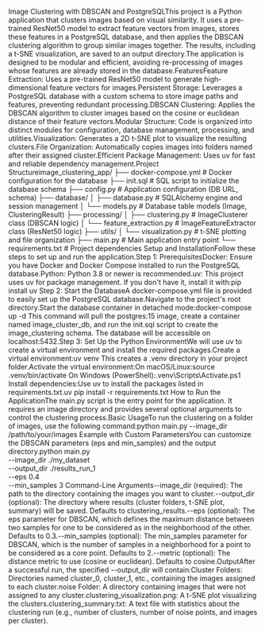 Image Clustering with DBSCAN and PostgreSQLThis project is a Python application that clusters images based on visual similarity. It uses a pre-trained ResNet50 model to extract feature vectors from images, stores these features in a PostgreSQL database, and then applies the DBSCAN clustering algorithm to group similar images together. The results, including a t-SNE visualization, are saved to an output directory.The application is designed to be modular and efficient, avoiding re-processing of images whose features are already stored in the database.FeaturesFeature Extraction: Uses a pre-trained ResNet50 model to generate high-dimensional feature vectors for images.Persistent Storage: Leverages a PostgreSQL database with a custom schema to store image paths and features, preventing redundant processing.DBSCAN Clustering: Applies the DBSCAN algorithm to cluster images based on the cosine or euclidean distance of their feature vectors.Modular Structure: Code is organized into distinct modules for configuration, database management, processing, and utilities.Visualization: Generates a 2D t-SNE plot to visualize the resulting clusters.File Organization: Automatically copies images into folders named after their assigned cluster.Efficient Package Management: Uses uv for fast and reliable dependency management.Project Structureimage_clustering_app/
├── docker-compose.yml        # Docker configuration for the database
├── init.sql                  # SQL script to initialize the database schema
├── config.py                 # Application configuration (DB URL, schema)
├── database/
│   ├── database.py           # SQLAlchemy engine and session management
│   └── models.py             # Database table models (Image, ClusteringResult)
├── processing/
│   ├── clustering.py         # ImageClusterer class (DBSCAN logic)
│   └── feature_extraction.py # ImageFeatureExtractor class (ResNet50 logic)
├── utils/
│   └── visualization.py      # t-SNE plotting and file organization
├── main.py                   # Main application entry point
└── requirements.txt          # Project dependencies
Setup and InstallationFollow these steps to set up and run the application.Step 1: PrerequisitesDocker: Ensure you have Docker and Docker Compose installed to run the PostgreSQL database.Python: Python 3.8 or newer is recommended.uv: This project uses uv for package management. If you don't have it, install it with:pip install uv
Step 2: Start the DatabaseA docker-compose.yml file is provided to easily set up the PostgreSQL database.Navigate to the project's root directory.Start the database container in detached mode:docker-compose up -d
This command will pull the postgres:15 image, create a container named image_cluster_db, and run the init.sql script to create the image_clustering schema. The database will be accessible on localhost:5432.Step 3: Set Up the Python EnvironmentWe will use uv to create a virtual environment and install the required packages.Create a virtual environment:uv venv
This creates a .venv directory in your project folder.Activate the virtual environment:On macOS/Linux:source .venv/bin/activate
On Windows (PowerShell):.venv\Scripts\Activate.ps1
Install dependencies:Use uv to install the packages listed in requirements.txt.uv pip install -r requirements.txt
How to Run the ApplicationThe main.py script is the entry point for the application. It requires an image directory and provides several optional arguments to control the clustering process.Basic UsageTo run the clustering on a folder of images, use the following command:python main.py --image_dir /path/to/your/images
Example with Custom ParametersYou can customize the DBSCAN parameters (eps and min_samples) and the output directory.python main.py \
    --image_dir ./my_dataset \
    --output_dir ./results_run_1 \
    --eps 0.4 \
    --min_samples 3
Command-Line Arguments--image_dir (required): The path to the directory containing the images you want to cluster.--output_dir (optional): The directory where results (cluster folders, t-SNE plot, summary) will be saved. Defaults to clustering_results.--eps (optional): The eps parameter for DBSCAN, which defines the maximum distance between two samples for one to be considered as in the neighborhood of the other. Defaults to 0.3.--min_samples (optional): The min_samples parameter for DBSCAN, which is the number of samples in a neighborhood for a point to be considered as a core point. Defaults to 2.--metric (optional): The distance metric to use (cosine or euclidean). Defaults to cosine.OutputAfter a successful run, the specified --output_dir will contain:Cluster Folders: Directories named cluster_0, cluster_1, etc., containing the images assigned to each cluster.noise Folder: A directory containing images that were not assigned to any cluster.clustering_visualization.png: A t-SNE plot visualizing the clusters.clustering_summary.txt: A text file with statistics about the clustering run (e.g., number of clusters, number of noise points, and images per cluster).
